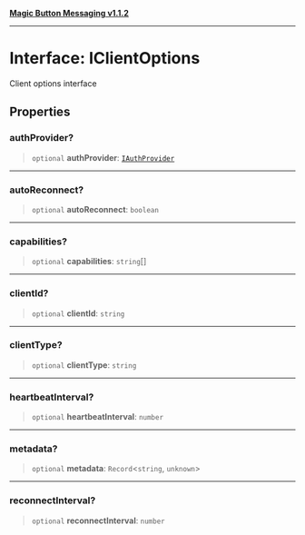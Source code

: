 [**Magic Button Messaging v1.1.2**](../README.md)

***

# Interface: IClientOptions

Client options interface

## Properties

### authProvider?

> `optional` **authProvider**: [`IAuthProvider`](IAuthProvider.md)

***

### autoReconnect?

> `optional` **autoReconnect**: `boolean`

***

### capabilities?

> `optional` **capabilities**: `string`[]

***

### clientId?

> `optional` **clientId**: `string`

***

### clientType?

> `optional` **clientType**: `string`

***

### heartbeatInterval?

> `optional` **heartbeatInterval**: `number`

***

### metadata?

> `optional` **metadata**: `Record`\<`string`, `unknown`\>

***

### reconnectInterval?

> `optional` **reconnectInterval**: `number`
